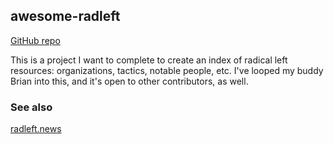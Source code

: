 ## awesome-radleft

[GitHub repo](https://github.com/radleft/awesome-radleft)

This is a project I want to complete to create an index of radical left
resources: organizations, tactics, notable people, etc. I've looped my buddy
Brian into this, and it's open to other contributors, as well.

### See also

[radleft.news](radleft.news.md)
